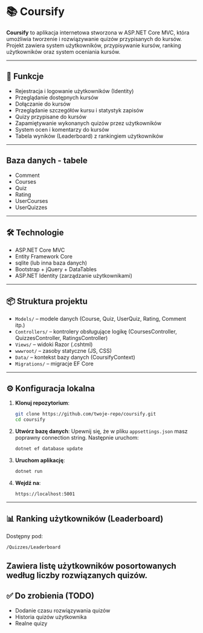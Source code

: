 # 📚 Coursify

**Coursify** to aplikacja internetowa stworzona w ASP.NET Core MVC, która umożliwia tworzenie i rozwiązywanie quizów przypisanych do kursów. Projekt zawiera system użytkowników, przypisywanie kursów, ranking użytkowników oraz system oceniania kursów.

---

## 🧩 Funkcje

- Rejestracja i logowanie użytkowników (Identity)
- Przeglądanie dostępnych kursów
- Dołączanie do kursów
- Przeglądanie szczegółów kursu i statystyk zapisów
- Quizy przypisane do kursów
- Zapamiętywanie wykonanych quizów przez użytkowników
- System ocen i komentarzy do kursów
- Tabela wyników (Leaderboard) z rankingiem użytkowników

---

## Baza danych - tabele
- Comment
- Courses
- Quiz
- Rating
- UserCourses
- UserQuizzes

---

## 🛠️ Technologie

- ASP.NET Core MVC
- Entity Framework Core
- sqlite (lub inna baza danych)
- Bootstrap + jQuery + DataTables
- ASP.NET Identity (zarządzanie użytkownikami)

---

## 📦 Struktura projektu

- `Models/` – modele danych (Course, Quiz, UserQuiz, Rating, Comment itp.)
- `Controllers/` – kontrolery obsługujące logikę (CoursesController, QuizzesController, RatingsController)
- `Views/` – widoki Razor (.cshtml)
- `wwwroot/` – zasoby statyczne (JS, CSS)
- `Data/` – kontekst bazy danych (CoursifyContext)
- `Migrations/` – migracje EF Core

---

## ⚙️ Konfiguracja lokalna

1. **Klonuj repozytorium**:
    ```bash
    git clone https://github.com/twoje-repo/coursify.git
    cd coursify
    ```

2. **Utwórz bazę danych**:
    Upewnij się, że w pliku `appsettings.json` masz poprawny connection string. Następnie uruchom:

    ```bash
    dotnet ef database update
    ```

3. **Uruchom aplikację**:
    ```bash
    dotnet run
    ```

4. **Wejdź na**:
    ```
    https://localhost:5001
    ```

---

## 📊 Ranking użytkowników (Leaderboard)

Dostępny pod:
```
/Quizzes/Leaderboard
```
Zawiera listę użytkowników posortowanych według liczby rozwiązanych quizów.
---

## ✅ Do zrobienia (TODO)

- Dodanie czasu rozwiązywania quizów
- Historia quizów użytkownika
- Realne quizy
